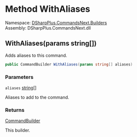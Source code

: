 # Method WithAliases

Namespace: [DSharpPlus.CommandsNext.Builders](DSharpPlus.CommandsNext.Builders.md)  
Assembly: DSharpPlus.CommandsNext.dll

## <a id="DSharpPlus_CommandsNext_Builders_CommandBuilder_WithAliases_System_String___"></a>WithAliases\(params string\[\]\)

Adds aliases to this command.

```csharp
public CommandBuilder WithAliases(params string[] aliases)
```

### Parameters

`aliases` [string](https://learn.microsoft.com/dotnet/api/system.string)\[\]

Aliases to add to the command.

### Returns

[CommandBuilder](DSharpPlus.CommandsNext.Builders.CommandBuilder.md)

This builder.

